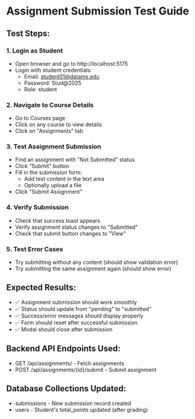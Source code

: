 # Assignment Submission Test Guide

## Test Steps:

### 1. Login as Student
- Open browser and go to http://localhost:5175
- Login with student credentials:
  - Email: student01@datams.edu
  - Password: Stud@2025
  - Role: student

### 2. Navigate to Course Details
- Go to Courses page
- Click on any course to view details
- Click on "Assignments" tab

### 3. Test Assignment Submission
- Find an assignment with "Not Submitted" status
- Click "Submit" button
- Fill in the submission form:
  - Add text content in the text area
  - Optionally upload a file
- Click "Submit Assignment"

### 4. Verify Submission
- Check that success toast appears
- Verify assignment status changes to "Submitted"
- Check that submit button changes to "View"

### 5. Test Error Cases
- Try submitting without any content (should show validation error)
- Try submitting the same assignment again (should show error)

## Expected Results:
- ✅ Assignment submission should work smoothly
- ✅ Status should update from "pending" to "submitted"
- ✅ Success/error messages should display properly
- ✅ Form should reset after successful submission
- ✅ Modal should close after submission

## Backend API Endpoints Used:
- GET /api/assignments/ - Fetch assignments
- POST /api/assignments/{id}/submit - Submit assignment

## Database Collections Updated:
- submissions - New submission record created
- users - Student's total_points updated (after grading)